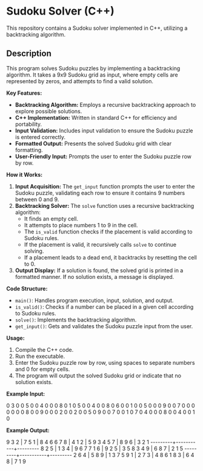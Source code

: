 # Sudoku Solver (C++)

This repository contains a Sudoku solver implemented in C++, utilizing a backtracking algorithm.

## Description

This program solves Sudoku puzzles by implementing a backtracking algorithm. It takes a 9x9 Sudoku grid as input, where empty cells are represented by zeros, and attempts to find a valid solution.

**Key Features:**

* **Backtracking Algorithm:** Employs a recursive backtracking approach to explore possible solutions.
* **C++ Implementation:** Written in standard C++ for efficiency and portability.
* **Input Validation:** Includes input validation to ensure the Sudoku puzzle is entered correctly.
* **Formatted Output:** Presents the solved Sudoku grid with clear formatting.
* **User-Friendly Input:** Prompts the user to enter the Sudoku puzzle row by row.

**How it Works:**

1.  **Input Acquisition:** The `get_input` function prompts the user to enter the Sudoku puzzle, validating each row to ensure it contains 9 numbers between 0 and 9.
2.  **Backtracking Solver:** The `solve` function uses a recursive backtracking algorithm:
    * It finds an empty cell.
    * It attempts to place numbers 1 to 9 in the cell.
    * The `is_valid` function checks if the placement is valid according to Sudoku rules.
    * If the placement is valid, it recursively calls `solve` to continue solving.
    * If a placement leads to a dead end, it backtracks by resetting the cell to 0.
3.  **Output Display:** If a solution is found, the solved grid is printed in a formatted manner. If no solution exists, a message is displayed.

**Code Structure:**

* `main()`: Handles program execution, input, solution, and output.
* `is_valid()`: Checks if a number can be placed in a given cell according to Sudoku rules.
* `solve()`: Implements the backtracking algorithm.
* `get_input()`: Gets and validates the Sudoku puzzle input from the user.

**Usage:**

1.  Compile the C++ code.
2.  Run the executable.
3.  Enter the Sudoku puzzle row by row, using spaces to separate numbers and 0 for empty cells.
4.  The program will output the solved Sudoku grid or indicate that no solution exists.

**Example Input:**

0 3 0 0 5 0 0 4 0
0 0 8 0 1 0 5 0 0
4 0 0 8 0 6 0 0 1
0 0 5 0 0 0 9 0 0
7 0 0 0 0 0 0 0 8
0 0 9 0 0 0 2 0 0
2 0 0 5 0 9 0 0 7
0 0 1 0 7 0 4 0 0
0 8 0 0 4 0 0 1 0


**Example Output:**

9  3  2  |  7  5  1  |  8  4  6
6  7  8  |  4  1  2  |  5  9  3
4  5  7  |  8  9  6  |  3  2  1
---------+-----------+---------
8  2  5  |  1  3  4  |  9  6  7
7  1  6  |  9  2  5  |  3  5  8
3  4  9  |  6  8  7  |  2  1  5
---------+-----------+---------
2  6  4  |  5  8  9  |  1  3  7
5  9  1  |  2  7  3  |  4  8  6
1  8  3  |  6  4  8  |  7  1  9
